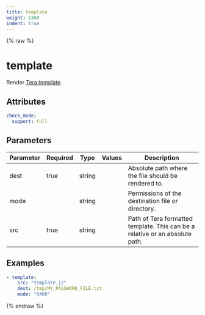 ```yaml
---
title: template
weight: 5300
indent: true
---
```


{% raw %}
# template

Render [Tera template](https://tera.netlify.app/docs/#templates).

## Attributes

```yaml
check_mode:
  support: full
```

## Parameters

| Parameter | Required | Type   | Values | Description                                                                  |
|-----------|----------|--------|--------|------------------------------------------------------------------------------|
| dest      | true     | string |        | Absolute path where the file should be rendered to.                          |
| mode      |          | string |        | Permissions of the destination file or directory.                            |
| src       | true     | string |        | Path of Tera formatted template. This can be a relative or an absolute path. |

## Examples

```yaml
- template:
    src: "template.j2"
    dest: /tmp/MY_PASSWORD_FILE.txt
    mode: "0400"
```

{% endraw %}